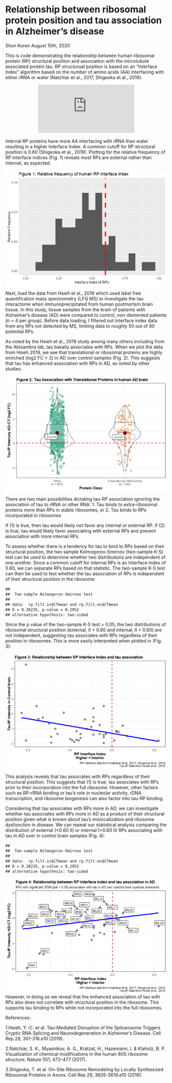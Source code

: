 Relationship between ribosomal protein position and tau association in
Alzheimer’s disease
================
Shon Koren
August 10th, 2020

This is code demonstrating the relationship between human ribosomal
protein (RP) structural position and association with the microtubule
associated protein tau. RP structurual position is based on an
“Interface Index” algorithm based on the number of amino acids (AA)
interfacing with either rRNA or water (Natchiar et al., 2017, Shigeoka
et al., 2019).  

<center>

  
![InterfaceIndex = \\displaystyle \\frac{{\\sum
AA}\_{rRNA}}{\\sum(AA\_{rRNA}+AA\_{water})}](https://latex.codecogs.com/png.latex?InterfaceIndex%20%3D%20%5Cdisplaystyle%20%5Cfrac%7B%7B%5Csum%20AA%7D_%7BrRNA%7D%7D%7B%5Csum%28AA_%7BrRNA%7D%2BAA_%7Bwater%7D%29%7D
"InterfaceIndex = \\displaystyle \\frac{{\\sum AA}_{rRNA}}{\\sum(AA_{rRNA}+AA_{water})}")  

</center>

Internal RP proteins have more AA interfacing with rRNA than water
resulting in a higher Interface Index. A common cutoff for RP structural
position is 0.60 (Shigeoka et al., 2019). Plotting for the relative
frequency of RP interface indices (Fig. 1) reveals most RPs are external
rather than internal, as expected.

<img src="test_tex_files/figure-gfm/unnamed-chunk-1-1.png" style="display: block; margin: auto;" />

Next, load the data from Hsieh et al., 2019 which used label free
quantification mass spectrometry (LFQ MS) to investigate the tau
interactome when immunoprecipitated from human postmortem brain tissue.
In this study, tissue samples from the brain of patients with
Alzheimer’s disease (AD) were compared to control, non-demented
patients (n = 4 per group). Before data loading, I filtered out
interface index data from any RPs not detected by MS, limiting data to
roughly 50 out of 80 potential RPs.

As noted by the Hsieh et al., 2019 study among many others including
from the Abisambra lab, tau basally associates with RPs. When we plot
the data from Hsieh 2019, we see that translational or ribosomal
proteins are highly enriched (log2 FC \> 2) in AD over control samples
(Fig. 2). This suggests that tau has enhanced association with RPs in
AD, as noted by other studies.

<img src="test_tex_files/figure-gfm/unnamed-chunk-4-1.png" style="display: block; margin: auto;" />

There are two main possibilities dictating tau-RP association ignoring
the association of tau to rRNA or other RNA: 1. Tau binds to
extra-ribosomal proteins more than RPs in stable ribosomes, or 2. Tau
binds to RPs incorporated in ribosomes

If (1) is true, then tau would likely not favor any internal or external
RP. If (2) is true, tau would likely favor associating with external RPs
and prevent association with more internal RPs.

To assess whether there is a tendency for tau to bind to RPs based on
their structural position, the two sample Kolmogorov-Smirnov (two-sample
K-S) test can be used to determine whether two distributions are
independent of one another. Since a common cutoff for internal RPs is an
Interface Index of 0.60, we can separate RPs based on that statistic.
The two-sample K-S test can then be used to test whether the tau
association of RPs is independent of their structural position in the
ribosome:

    ## 
    ##  Two-sample Kolmogorov-Smirnov test
    ## 
    ## data:  rp.filt.in$CTmean and rp.filt.ex$CTmean
    ## D = 0.38235, p-value = 0.2952
    ## alternative hypothesis: two-sided

Since the p value of the two-sample K-S test \> 0.05, the two
distributions of ribosomal structural position (external, II \< 0.60 and
internal, II \> 0.60) are not independent, suggesting tau associates
with RPs regardless of their position in ribosomes. This is more easily
interpreted when plotted in (Fig. 3):

<img src="test_tex_files/figure-gfm/unnamed-chunk-6-1.png" style="display: block; margin: auto;" />

This analysis reveals that tau associates with RPs regardless of their
structural position. This suggests that (1) is true, tau associates with
RPs prior to their incorporation into the full ribosome. However, other
factors such as RP-rRNA binding or tau’s role in nucleolar activity,
rDNA transcription, and ribosome biogenesis can also factor into tau-RP
binding.

Considering that tau associates with RPs more in AD, we can investigate
whether tau associates with RPs more in AD as a product of their
structural position given what is known about tau’s mislocalization and
ribosome dysfunction in disease. We can repeat our statistical analysis
comparing the distribution of external (\<0.60 II) or internal (\>0.60
II) RPs associating with tau in AD over in control brain samples (Fig.
4):

    ## 
    ##  Two-sample Kolmogorov-Smirnov test
    ## 
    ## data:  rp.filt.in$CTmean and rp.filt.ex$CTmean
    ## D = 0.38235, p-value = 0.2952
    ## alternative hypothesis: two-sided

<img src="test_tex_files/figure-gfm/unnamed-chunk-7-1.png" style="display: block; margin: auto;" />
However, in doing so we reveal that the enhanced association of tau with
RPs also does not correlate with structural position in the ribosome.
This supports tau binding to RPs while not incorporated into the full
ribosomes.

References:

1.Hsieh, Y.-C. et al. Tau-Mediated Disruption of the Spliceosome
Triggers Cryptic RNA Splicing and Neurodegeneration in Alzheimer’s
Disease. Cell Rep 29, 301-316.e10 (2019).

2.Natchiar, S. K., Myasnikov, A. G., Kratzat, H., Hazemann, I. &
Klaholz, B. P. Visualization of chemical modifications in the human 80S
ribosome structure. Nature 551, 472–477 (2017).

3.Shigeoka, T. et al. On-Site Ribosome Remodeling by Locally Synthesized
Ribosomal Proteins in Axons. Cell Rep 29, 3605-3619.e10 (2019).
